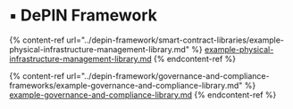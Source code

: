 # ▪️ DePIN Framework

{% content-ref url="../depin-framework/smart-contract-libraries/example-physical-infrastructure-management-library.md" %}
[example-physical-infrastructure-management-library.md](../depin-framework/smart-contract-libraries/example-physical-infrastructure-management-library.md)
{% endcontent-ref %}

{% content-ref url="../depin-framework/governance-and-compliance-frameworks/example-governance-and-compliance-library.md" %}
[example-governance-and-compliance-library.md](../depin-framework/governance-and-compliance-frameworks/example-governance-and-compliance-library.md)
{% endcontent-ref %}

